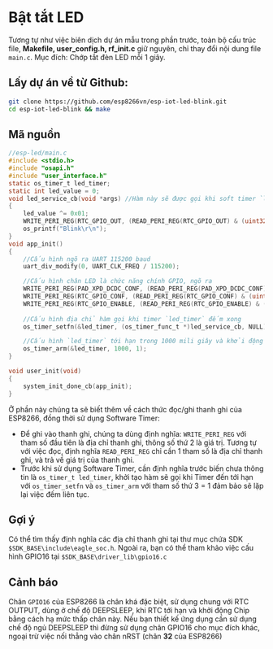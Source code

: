 
# Bật tắt LED

Tương tự như việc biên dịch dự án mẫu trong phần trước, toàn bộ cấu trúc file, **Makefile, user_config.h, rf_init.c** giữ nguyên, chỉ thay đổi nội dung file `main.c`. Mục đích: Chớp tắt đèn LED mỗi 1 giây.

## Lấy dự án về từ Github: 

```bash
git clone https://github.com/esp8266vn/esp-iot-led-blink.git
cd esp-iot-led-blink && make
```

## Mã nguồn

```c
//esp-led/main.c
#include <stdio.h>
#include "osapi.h"
#include "user_interface.h"
static os_timer_t led_timer;
static int led_value = 0;
void led_service_cb(void *args) //Hàm này sẽ được gọi khi soft timer `led_timer` hoàn thành việc đếm 
{
    led_value ^= 0x01;
    WRITE_PERI_REG(RTC_GPIO_OUT, (READ_PERI_REG(RTC_GPIO_OUT) & (uint32_t)0xfffffffe)| (uint32_t)(led_value & 1)); //Ghi giá trị ra LED IO, `led_value` khi thực hiện **XOR** với 1 sẽ đảo giá trị giữa 1 và 0
    os_printf("Blink\r\n");
}
void app_init()
{
    //Cấu hình ngõ ra UART 115200 baud
    uart_div_modify(0, UART_CLK_FREQ / 115200); 

    //Cấu hình chân LED là chức năng chính GPIO, ngõ ra 
    WRITE_PERI_REG(PAD_XPD_DCDC_CONF, (READ_PERI_REG(PAD_XPD_DCDC_CONF) & 0xffffffbc)| (uint32_t)0x1);  
    WRITE_PERI_REG(RTC_GPIO_CONF, (READ_PERI_REG(RTC_GPIO_CONF) & (uint32_t)0xfffffffe)| (uint32_t)0x0); 
    WRITE_PERI_REG(RTC_GPIO_ENABLE, (READ_PERI_REG(RTC_GPIO_ENABLE) & (uint32_t)0xfffffffe)| (uint32_t)0x1); 
    
    //Cấu hình địa chỉ hàm gọi khi timer `led_timer` đếm xong 
    os_timer_setfn(&led_timer, (os_timer_func_t *)led_service_cb, NULL); 

    //Cấu hình `led_timer` tới hạn trong 1000 mili giây và khởi động lại khi tới hạn
    os_timer_arm(&led_timer, 1000, 1); 
}

void user_init(void)
{
    system_init_done_cb(app_init);
}

```


Ở phần này chúng ta sẽ biết thêm về cách thức đọc/ghi thanh ghi của ESP8266, đồng thời sử dụng Software Timer:

- Để ghi vào thanh ghi, chúng ta dùng định nghĩa: `WRITE_PERI_REG` với tham số đầu tiên là địa chỉ thanh ghi, thông số thứ 2 là giá trị. Tương tự với việc đọc, định nghĩa `READ_PERI_REG` chỉ cần 1 tham số là địa chỉ thanh ghi, và trả về giá trị của thanh ghi.
- Trước khi sử dụng Software Timer, cần định nghĩa trước biến chưa thông tin là `os_timer_t led_timer`, khởi tạo hàm sẽ gọi khi Timer đến tới hạn với `os_timer_setfn` và `os_timer_arm` với tham số thứ 3 = 1 đảm bảo sẽ lặp lại việc đếm liên tục.

## Gợi ý

Có thể tìm thấy định nghĩa các địa chỉ thanh ghi tại thư mục chứa SDK `$SDK_BASE\include\eagle_soc.h`. Ngoài ra, bạn có thể tham khảo việc cấu hình GPIO16 tại `$SDK_BASE\driver_lib\gpio16.c` 


## Cảnh báo

Chân `GPIO16` của ESP8266 là chân khá đặc biệt, sử dụng chung với RTC OUTPUT, dùng ở chế độ DEEPSLEEP, khi RTC tới hạn và khởi động Chip bằng cách hạ mức thấp chân này. Nếu bạn thiết kế ứng dụng cần sử dụng chế độ ngủ DEEPSLEEP thì đừng sử dụng chân GPIO16 cho mục đích khác, ngoại trừ việc nối thẳng vào chân nRST (chân **32** của ESP8266)
